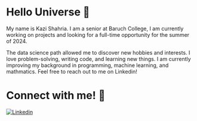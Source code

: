 # Hello Universe 👋

My name is Kazi Shahria. I am a senior at Baruch College, I am currently working on projects and looking for a full-time opportunity for the summer of 2024.

The data science path allowed me to discover new hobbies and interests. I love problem-solving, writing code, and learning new things. I am currently improving my background in programming, machine learning, and mathmatics. Feel free to reach out to me on Linkedin! 

# Connect with me! 🔗
[![Linkedin](https://img.shields.io/badge/LinkedIn-0A66C2?style=for-the-badge&logo=linkedin&logoColor=white)](https://www.linkedin.com/in/kazishahria/)

